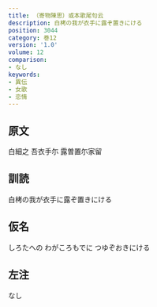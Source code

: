 ```yaml
---
title: （寄物陳思）或本歌尾句云
description: 白栲の我が衣手に露ぞ置きにける
position: 3044
category: 巻12
version: '1.0'
volume: 12
comparison:
- なし
keywords:
- 異伝
- 女歌
- 恋情
---
```


## 原文

白細之 吾衣手尓 露曽置尓家留

## 訓読

白栲の我が衣手に露ぞ置きにける

## 仮名

しろたへの わがころもでに つゆぞおきにける

## 左注

なし
